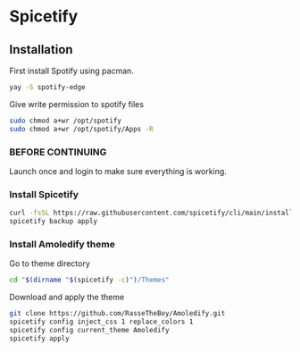 # Spicetify

## Installation

First install Spotify using pacman.

```bash
yay -S spotify-edge
```

Give write permission to spotify files

```bash
sudo chmod a+wr /opt/spotify
sudo chmod a+wr /opt/spotify/Apps -R
```

### BEFORE CONTINUING

Launch once and login to make sure everything is working.

### Install Spicetify

```bash
curl -fsSL https://raw.githubusercontent.com/spicetify/cli/main/install.sh | sh
spicetify backup apply
```

### Install Amoledify theme

Go to theme directory

```bash
cd "$(dirname "$(spicetify -c)")/Themes"
```

Download and apply the theme

```bash
git clone https://github.com/RasseTheBoy/Amoledify.git
spicetify config inject_css 1 replace_colors 1
spicetify config current_theme Amoledify
spicetify apply
```
